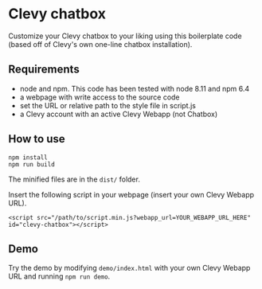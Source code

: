 # Clevy chatbox

Customize your Clevy chatbox to your liking using this boilerplate code (based off of Clevy's own one-line chatbox installation).

## Requirements

- node and npm. This code has been tested with node 8.11 and npm 6.4
- a webpage with write access to the source code
- set the URL or relative path to the style file in script.js
- a Clevy account with an active Clevy Webapp (not Chatbox)

## How to use

```
npm install
npm run build
```

The minified files are in the `dist/` folder.

Insert the following script in your webpage (insert your own Clevy Webapp URL).

```
<script src="/path/to/script.min.js?webapp_url=YOUR_WEBAPP_URL_HERE" id="clevy-chatbox"></script>
```

## Demo

Try the demo by modifying `demo/index.html` with your own Clevy Webapp URL and running `npm run demo`.
